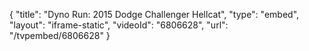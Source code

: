 {
    "title": "Dyno Run: 2015 Dodge Challenger Hellcat",
    "type": "embed",
    "layout": "iframe-static",
    "videoId": "6806628",
    "url": "\/tvpembed\/6806628"
}